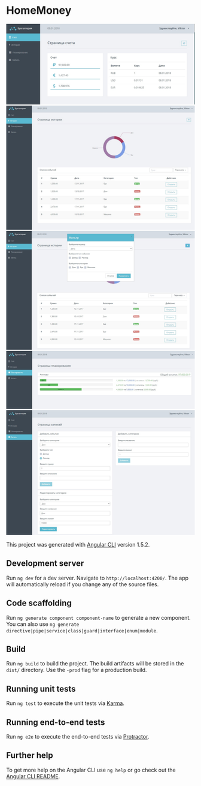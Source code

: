 # HomeMoney

![Bill page](./PrtScr/bill.jpg)
![History page](./PrtScr/history.jpg)
![Filtering History](./PrtScr/filtering_history.jpg)
![Planning page](./PrtScr/planning.jpg)
![New Records page](./PrtScr/new_records.jpg)

This project was generated with [Angular CLI](https://github.com/angular/angular-cli) version 1.5.2.

## Development server

Run `ng dev` for a dev server. Navigate to `http://localhost:4200/`. The app will automatically reload if you change any of the source files.

## Code scaffolding

Run `ng generate component component-name` to generate a new component. You can also use `ng generate directive|pipe|service|class|guard|interface|enum|module`.

## Build

Run `ng build` to build the project. The build artifacts will be stored in the `dist/` directory. Use the `-prod` flag for a production build.

## Running unit tests

Run `ng test` to execute the unit tests via [Karma](https://karma-runner.github.io).

## Running end-to-end tests

Run `ng e2e` to execute the end-to-end tests via [Protractor](http://www.protractortest.org/).

## Further help

To get more help on the Angular CLI use `ng help` or go check out the [Angular CLI README](https://github.com/angular/angular-cli/blob/master/README.md).

